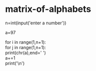 # matrix-of-alphabets
n=int(input('enter a number')) 

a=97 

for i in range(1,n+1):     
   for j in range(1,n+1):         
print(chr(a),end=' ')         
a+=1    
 print('\n')
